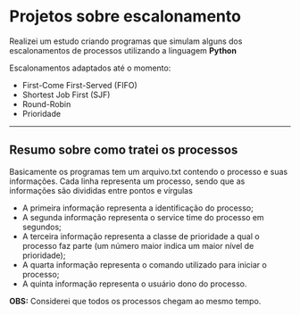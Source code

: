 <div>
  <h1>Projetos sobre escalonamento</h1>
  <p>Realizei um estudo criando programas que simulam alguns dos escalonamentos de processos utilizando a linguagem <strong>Python</strong></p>
  <p>Escalonamentos adaptados até o momento:</p>
  <ul>
    <li>First-Come First-Served (FIFO)</li>
    <li>Shortest Job First (SJF)</li>
    <li>Round-Robin</li>
    <li>Prioridade</li>
  </ul>

  <hr>
  <h2>Resumo sobre como tratei os processos</h2>
  <p>Basicamente os programas tem um arquivo.txt contendo o processo e suas informações. Cada linha representa um processo, sendo que as informações são divididas
  entre pontos e vírgulas</p>
  <ul>
    <li>A primeira informação representa a identificação do processo;</li>
    <li>A segunda informação representa o service time do processo em segundos;</li>
    <li>A terceira informação representa a classe de prioridade a qual o processo faz parte (um número
maior indica um maior nível de prioridade);</li>
    <li>A quarta informação representa o comando utilizado para iniciar o processo;</li>
    <li>A quinta informação representa o usuário dono do processo.</li>
  </ul>
  <p><strong>OBS:</strong> Considerei que todos os processos chegam ao mesmo tempo.</p>
  
</div>
